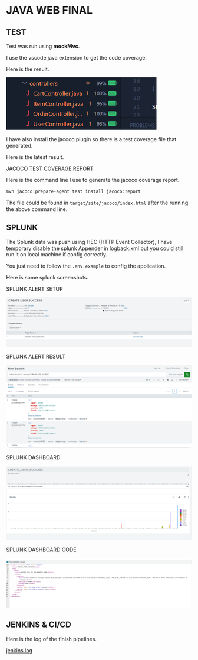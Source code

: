 # JAVA WEB FINAL

## TEST

Test was run using **mockMvc**.

I use the vscode java extension to get the code coverage.

Here is the result.

![VSCODE TEST COVERAGE RESULT](/images/tests/test_coverage.png)

I have also install the jacoco plugin so there is a test coverage file that generated.

Here is the latest result.

[JACOCO TEST COVERAGE REPORT](/extra/test_jacoco/index.html)

Here is the command line I use to generate the jacoco coverage report.

```powershell
mvn jacoco:prepare-agent test install jacoco:report
```

The file could be found in `target/site/jacoco/index.html` after the running the above command line.

## SPLUNK

The Splunk data was push using HEC (HTTP Event Collector), I have temporary disable the splunk Appender in logback.xml but you could still run it on local machine if config correctly.

You just need to follow the `.env.example` to config the application.

Here is some splunk screenshots.

SPLUNK ALERT SETUP

![SPLUNK ALERT SETUP](/images/splunk/alert_setup.png)

SPLUNK ALERT RESULT

![SPLUNK ALERT RESULT](/images/splunk/alert_result.png)

SPLUNK DASHBOARD

![SPLUNK DASHBOARD](/images/splunk/dashboard_create.png)

SPLUNK DASHBOARD CODE

![SPLUNK DASHBOARD CODE](/images/splunk/dashboard_code.png)

## JENKINS & CI/CD

Here is the log of the finish pipelines.

[jenkins.log](/logs/jenkins.log)
